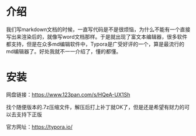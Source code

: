 # 介绍

我们写markdown文档的时候，一直写代码是不是很烦恼，为什么不能有一个直接写出来渲染后的，就像写word文档那样。于是就出现了富文本编辑器，很多软件都支持，但是在众多md编辑软件中，Typora是广受好评的一个，算是最流行的md编辑器了。好处我就不一一介绍了，懂的都懂。

# 安装

网盘链接：https://www.123pan.com/s/HQeA-UX1Sh

找个随便版本的.7z压缩文件，解压后打上补丁就OK了，但是还是希望有财力的可以去支持下正版

官方网址：https://typora.io/
